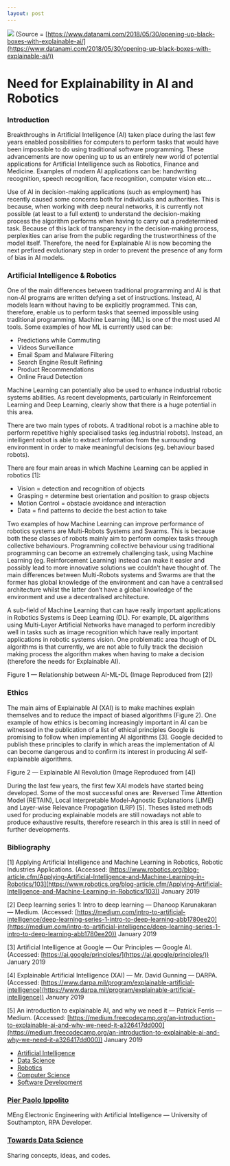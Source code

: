 ```yaml
---
layout: post
---
```


![](https://cdn-images-1.medium.com/max/2200/1*kvjh_jOKaq5oqlOxjkxC8g.png)
<span class="figcaption_hack">(Source =
[https://www.datanami.com/2018/05/30/opening-up-black-boxes-with-explainable-ai/](https://www.datanami.com/2018/05/30/opening-up-black-boxes-with-explainable-ai/))</span>

# Need for Explainability in AI and Robotics

### Introduction

Breakthroughs in Artificial Intelligence (AI) taken place during the last few
years enabled possibilities for computers to perform tasks that would have been
impossible to do using traditional software programming. These advancements are
now opening up to us an entirely new world of potential applications for
Artificial Intelligence such as Robotics, Finance and Medicine. Examples of
modern AI applications can be: handwriting recognition, speech recognition, face
recognition, computer vision etc…

Use of AI in decision-making applications (such as employment) has recently
caused some concerns both for individuals and authorities. This is because, when
working with deep neural networks, it is currently not possible (at least to a
full extent) to understand the decision-making process the algorithm performs
when having to carry out a predetermined task. Because of this lack of
transparency in the decision-making process, perplexities can arise from the
public regarding the trustworthiness of the model itself. Therefore, the need
for Explainable AI is now becoming the next prefixed evolutionary step in order
to prevent the presence of any form of bias in AI models.

### Artificial Intelligence & Robotics

One of the main differences between traditional programming and AI is that
non-AI programs are written defying a set of instructions. Instead, AI models
learn without having to be explicitly programmed. This can, therefore, enable us
to perform tasks that seemed impossible using traditional programming. Machine
Learning (ML) is one of the most used AI tools. Some examples of how ML is
currently used can be:

* Predictions while Commuting
* Videos Surveillance
* Email Spam and Malware Filtering
* Search Engine Result Refining
* Product Recommendations
* Online Fraud Detection

Machine Learning can potentially also be used to enhance industrial robotic
systems abilities. As recent developments, particularly in Reinforcement
Learning and Deep Learning, clearly show that there is a huge potential in this
area.

There are two main types of robots. A traditional robot is a machine able to
perform repetitive highly specialised tasks (eg.industrial robots). Instead, an
intelligent robot is able to extract information from the surrounding
environment in order to make meaningful decisions (eg. behaviour based robots).

There are four main areas in which Machine Learning can be applied in robotics
[1]:

* Vision = detection and recognition of objects
* Grasping = determine best orientation and position to grasp objects
* Motion Control = obstacle avoidance and interaction
* Data = find patterns to decide the best action to take

Two examples of how Machine Learning can improve performance of robotics systems
are Multi-Robots Systems and Swarms. This is because both these classes of
robots mainly aim to perform complex tasks through collective behaviours.
Programming collective behaviour using traditional programming can become an
extremely challenging task, using Machine Learning (eg. Reinforcement Learning)
instead can make it easier and possibly lead to more innovative solutions we
couldn’t have thought of. The main differences between Multi-Robots systems and
Swarms are that the former has global knowledge of the environment and can have
a centralised architecture whilst the latter don’t have a global knowledge of
the environment and use a decentralised architecture.

A sub-field of Machine Learning that can have really important applications in
Robotics Systems is Deep Learning (DL). For example, DL algorithms using
Multi-Layer Artificial Networks have managed to perform incredibly well in tasks
such as image recognition which have really important applications in robotic
systems vision. One problematic area though of DL algorithms is that currently,
we are not able to fully track the decision making process the algorithm makes
when having to make a decision (therefore the needs for Explainable AI).

<span class="figcaption_hack">Figure 1 — Relationship between AI-ML-DL (Image Reproduced from [2])</span>

### Ethics

The main aims of Explainable AI (XAI) is to make machines explain themselves and
to reduce the impact of biased algorithms (Figure 2). One example of how ethics
is becoming increasingly important in AI can be witnessed in the publication of
a list of ethical principles Google is promising to follow when implementing AI
algorithms [3]. Google decided to publish these principles to clarify in which
areas the implementation of AI can become dangerous and to confirm its interest
in producing AI self-explainable algorithms.

<span class="figcaption_hack">Figure 2 — Explainable AI Revolution (Image Reproduced from [4])</span>

During the last few years, the first few XAI models have started being
developed. Some of the most successful ones are: Reversed Time Attention Model
(RETAIN), Local Interpretable Model-Agnostic Explanations (LIME) and Layer-wise
Relevance Propagation (LRP) [5]. Theses listed methods used for producing
explainable models are still nowadays not able to produce exhaustive results,
therefore research in this area is still in need of further developments.

### Bibliography

[1] Applying Artificial Intelligence and Machine Learning in Robotics, Robotic
Industries Applications. (Accessed:
[https://www.robotics.org/blog-article.cfm/Applying-Artificial-Intelligence-and-Machine-Learning-in-Robotics/103](https://www.robotics.org/blog-article.cfm/Applying-Artificial-Intelligence-and-Machine-Learning-in-Robotics/103))
January 2019

[2] Deep learning series 1: Intro to deep learning — Dhanoop Karunakaran —
Medium. (Accessed:
[https://medium.com/intro-to-artificial-intelligence/deep-learning-series-1-intro-to-deep-learning-abb1780ee20](https://medium.com/intro-to-artificial-intelligence/deep-learning-series-1-intro-to-deep-learning-abb1780ee20))
January 2019

[3] Artificial Intelligence at Google — Our Principles — Google AI. (Accessed:
[https://ai.google/principles/](https://ai.google/principles/)) January 2019

[4] Explainable Artificial Intelligence (XAI) — Mr. David Gunning —
DARPA.(Accessed:
[https://www.darpa.mil/program/explainable-artificial-intelligence](https://www.darpa.mil/program/explainable-artificial-intelligence))
January 2019

[5] An introduction to explainable AI, and why we need it — Patrick Ferris —
Medium. (Accessed:
[https://medium.freecodecamp.org/an-introduction-to-explainable-ai-and-why-we-need-it-a326417dd000](https://medium.freecodecamp.org/an-introduction-to-explainable-ai-and-why-we-need-it-a326417dd000))
January 2019

* [Artificial
Intelligence](https://towardsdatascience.com/tagged/artificial-intelligence?source=post)
* [Data Science](https://towardsdatascience.com/tagged/data-science?source=post)
* [Robotics](https://towardsdatascience.com/tagged/robotics?source=post)
* [Computer
Science](https://towardsdatascience.com/tagged/computer-science?source=post)
* [Software
Development](https://towardsdatascience.com/tagged/software-development?source=post)

### [Pier Paolo Ippolito](https://towardsdatascience.com/@pierpaoloippolito28)

MEng Electronic Engineering with Artificial Intelligence — University of
Southampton, RPA Developer.

### [Towards Data Science](https://towardsdatascience.com/?source=footer_card)

Sharing concepts, ideas, and codes.
